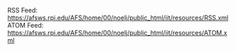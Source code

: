 RSS Feed: https://afsws.rpi.edu/AFS/home/00/noelj/public_html/iit/resources/RSS.xml
ATOM Feed: https://afsws.rpi.edu/AFS/home/00/noelj/public_html/iit/resources/ATOM.xml
